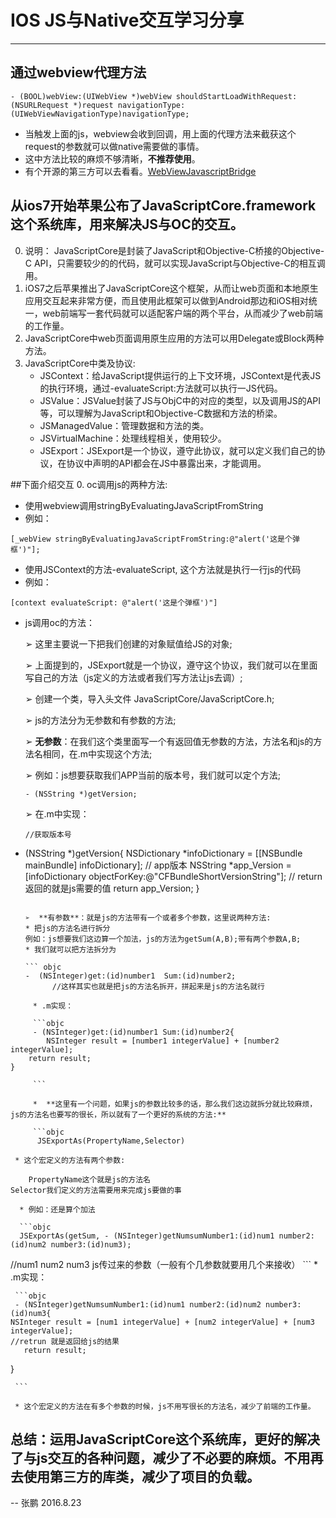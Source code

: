 # IOS  JS与Native交互学习分享

------
## 通过webview代理方法
```objc
- (BOOL)webView:(UIWebView *)webView shouldStartLoadWithRequest:(NSURLRequest *)request navigationType:(UIWebViewNavigationType)navigationType;
```
* 当触发上面的js，webview会收到回调，用上面的代理方法来截获这个request的参数就可以做native需要做的事情。
* 这中方法比较的麻烦不够清晰，**不推荐使用**。
* 有个开源的第三方可以去看看。[WebViewJavascriptBridge][1]

## 从ios7开始苹果公布了JavaScriptCore.framework 这个系统库，用来解决JS与OC的交互。
0. 说明： JavaScriptCore是封装了JavaScript和Objective-C桥接的Objective-C API，只需要较少的的代码，就可以实现JavaScript与Objective-C的相互调用。
0. iOS7之后苹果推出了JavaScriptCore这个框架，从而让web页面和本地原生应用交互起来非常方便，而且使用此框架可以做到Android那边和iOS相对统一，web前端写一套代码就可以适配客户端的两个平台，从而减少了web前端的工作量。
0. JavaScriptCore中web页面调用原生应用的方法可以用Delegate或Block两种方法。
0. JavaScriptCore中类及协议:
   * JSContext：给JavaScript提供运行的上下文环境，JSContext是代表JS的执行环境，通过-evaluateScript:方法就可以执行一JS代码。
   * JSValue：JSValue封装了JS与ObjC中的对应的类型，以及调用JS的API等，可以理解为JavaScript和Objective-C数据和方法的桥梁。
   * JSManagedValue：管理数据和方法的类。
   * JSVirtualMachine：处理线程相关，使用较少。
   * JSExport：JSExport是一个协议，遵守此协议，就可以定义我们自己的协议，在协议中声明的API都会在JS中暴露出来，才能调用。
   
##下面介绍交互
0. oc调用js的两种方法:
   * 使用webview调用stringByEvaluatingJavaScriptFromString  
   * 例如：
   
   ```
   [_webView stringByEvaluatingJavaScriptFromString:@"alert('这是个弹框')"];
   ```
   * 使用JSContext的方法-evaluateScript,	这个方法就是执行一行js的代码
   * 例如：
   
   ```objc
   [context evaluateScript: @"alert('这是个弹框')"]
   ```
   * js调用oc的方法：
   
     ➢	这里主要说一下把我们创建的对象赋值给JS的对象;
     
     ➢	上面提到的，JSExport就是一个协议，遵守这个协议，我们就可以在里面写自己的方法（js定义的方法或者我们写方法让js去调）;
     
     ➢	创建一个类，导入头文件 JavaScriptCore/JavaScriptCore.h;
     
     ➢	js的方法分为无参数和有参数的方法;
     
     ➢  **无参数**：在我们这个类里面写一个有返回值无参数的方法，方法名和js的方法名相同，在.m中实现这个方法;
     
     ➢	例如：js想要获取我们APP当前的版本号，我们就可以定个方法;
     
     ```objc
     - (NSString *)getVersion;
     ```
     
     ➢	在.m中实现：
     
     ```objc 
     //获取版本号
- (NSString *)getVersion{
    NSDictionary *infoDictionary = [[NSBundle mainBundle] infoDictionary];
    // app版本
    NSString *app_Version = [infoDictionary objectForKey:@"CFBundleShortVersionString"];
    // return 返回的就是js需要的值
    return app_Version;
}
     ```
     
     ➢	**有参数**：就是js的方法带有一个或者多个参数，这里说两种方法:
     * 把js的方法名进行拆分
     例如：js想要我们这边算一个加法，js的方法为getSum(A,B);带有两个参数A,B;
     * 我们就可以把方法拆分为

     ``` objc 
     -	(NSInteger)get:(id)number1  Sum:(id)number2;
           //这样其实也就是把js的方法名拆开，拼起来是js的方法名就行
```
     * .m实现：
     
     ```objc 
     - (NSInteger)get:(id)number1 Sum:(id)number2{
        NSInteger result = [number1 integerValue] + [number2 integerValue];
    return result;
}

     ```
     
     *	**这里有一个问题，如果js的参数比较多的话，那么我们这边就拆分就比较麻烦，js的方法名也要写的很长，所以就有了一个更好的系统的方法:**
     
     ```objc
      JSExportAs(PropertyName,Selector)
```
     * 这个宏定义的方法有两个参数:
     
       	PropertyName这个就是js的方法名
	Selector我们定义的方法需要用来完成js要做的事
      
      * 例如：还是算个加法

      ```objc
      JSExportAs(getSum, - (NSInteger)getNumsumNumber1:(id)num1 number2:(id)num2 number3:(id)num3);
//num1  num2   num3  js传过来的参数（一般有个几参数就要用几个来接收）
      ```
     * .m实现：
     
     
     ```objc
     - (NSInteger)getNumsumNumber1:(id)num1 number2:(id)num2 number3:(id)num3{
    NSInteger result = [num1 integerValue] + [num2 integerValue] + [num3 integerValue];
    //retrun 就是返回给js的结果
       return result;
}

     ```
    
     * 这个宏定义的方法在有多个参数的时候，js不用写很长的方法名，减少了前端的工作量。
     
## 总结：运用JavaScriptCore这个系统库，更好的解决了与js交互的各种问题，减少了不必要的麻烦。不用再去使用第三方的库类，减少了项目的负载。
   --
	张鹏 2016.8.23													   
    
  [1]: https://github.com/marcuswestin/WebViewJavascriptBridge
  



